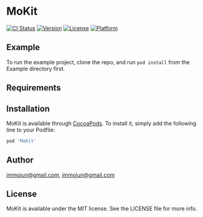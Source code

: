 # MoKit

[![CI Status](https://img.shields.io/travis/immojun@gmail.com/MoKit.svg?style=flat)](https://travis-ci.org/immojun@gmail.com/MoKit)
[![Version](https://img.shields.io/cocoapods/v/MoKit.svg?style=flat)](https://cocoapods.org/pods/MoKit)
[![License](https://img.shields.io/cocoapods/l/MoKit.svg?style=flat)](https://cocoapods.org/pods/MoKit)
[![Platform](https://img.shields.io/cocoapods/p/MoKit.svg?style=flat)](https://cocoapods.org/pods/MoKit)

## Example

To run the example project, clone the repo, and run `pod install` from the Example directory first.

## Requirements

## Installation

MoKit is available through [CocoaPods](https://cocoapods.org). To install
it, simply add the following line to your Podfile:

```ruby
pod 'MoKit'
```

## Author

immojun@gmail.com, immojun@gmail.com

## License

MoKit is available under the MIT license. See the LICENSE file for more info.
